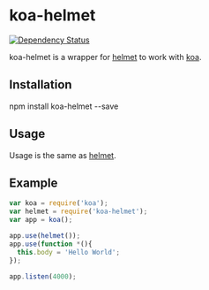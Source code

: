 koa-helmet
==========

[![Dependency Status](https://david-dm.org/venables/koa-helmet.png)](https://david-dm.org/venables/koa-helmet)

koa-helmet is a wrapper for [helmet](https://github.com/helmetjs/helmet) to work with [koa](https://github.com/koajs/koa).

Installation
------------

npm install koa-helmet --save


Usage
-----

Usage is the same as [helmet](https://github.com/helmetjs/helmet).


Example
-------

```js
var koa = require('koa');
var helmet = require('koa-helmet');
var app = koa();

app.use(helmet());
app.use(function *(){
  this.body = 'Hello World';
});

app.listen(4000);
```
